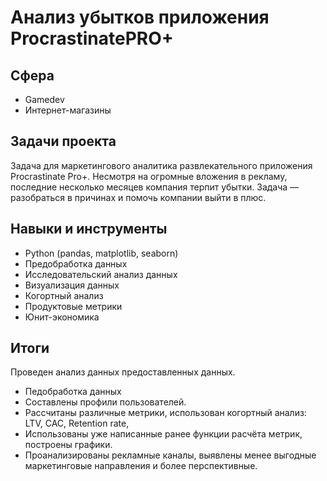 # Анализ убытков приложения ProcrastinatePRO+

## Сфера

- Gamedev
- Интернет-магазины

## Задачи проекта

Задача для маркетингового аналитика развлекательного приложения Procrastinate Pro+. Несмотря на огромные вложения в рекламу, последние несколько месяцев компания терпит убытки. Задача — разобраться в причинах и помочь компании выйти в плюс.

## Навыки и инструменты

- Python (pandas, matplotlib, seaborn)
- Предобработка данных
- Исследовательский анализ данных
- Визуализация данных
- Когортный анализ
- Продуктовые метрики
- Юнит-экономика


## Итоги

Проведен анализ данных предоставленных данных.

- Педобработка данных
- Составлены профили пользователей. 
- Рассчитаны различные метрики, использован когортный анализ: LTV, CAC, Retention rate, 
- Использованы уже написанные ранее функции расчёта метрик, построены графики. 
- Проанализированы рекламные каналы, выявлены менее выгодные маркетинговые направления и более перспективные.
